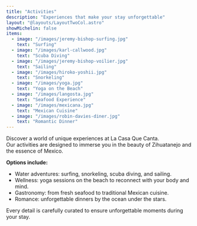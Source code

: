 ```yaml
---
title: "Activities"
description: "Experiences that make your stay unforgettable"
layout: "@layouts/LayoutTwoCol.astro"
showMichelin: false
items:
  - image: "/images/jeremy-bishop-surfing.jpg"
    text: "Surfing"
  - image: "/images/karl-callwood.jpg"
    text: "Scuba Diving"
  - image: "/images/jeremy-bishop-voilier.jpg"
    text: "Sailing"
  - image: "/images/hiroko-yoshii.jpg"
    text: "Snorkeling"
  - image: "/images/yoga.jpg"
    text: "Yoga on the Beach"
  - image: "/images/langosta.jpg"
    text: "Seafood Experience"
  - image: "/images/mexicana.jpg"
    text: "Mexican Cuisine"
  - image: "/images/robin-davies-diner.jpg"
    text: "Romantic Dinner"
---
```


Discover a world of unique experiences at La Casa Que Canta.  
Our activities are designed to immerse you in the beauty of Zihuatanejo and the essence of Mexico.  

**Options include:**
-  Water adventures: surfing, snorkeling, scuba diving, and sailing.  
-  Wellness: yoga sessions on the beach to reconnect with your body and mind.  
-  Gastronomy: from fresh seafood to traditional Mexican cuisine.  
-  Romance: unforgettable dinners by the ocean under the stars.  

Every detail is carefully curated to ensure unforgettable moments during your stay.
